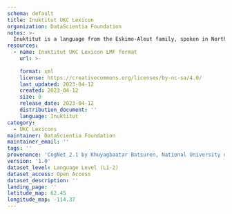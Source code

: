```yaml
---
schema: default
title: Inuktitut UKC Lexicon
organization: DataScientia Foundation
notes: >-
  Inuktitut is a language from the Eskimo-Aleut family, spoken in North America. The UKC Lexicon of Inuktitut is represented as a lexico-semantic network. It consists of words, word senses, synsets, as well as sense-level and synset-level relationships.
resources:
  - name: Inuktitut UKC Lexicon LMF format
    url: >-
      
    format: xml
    license: https://creativecommons.org/licenses/by-nc-sa/4.0/
    last_updated: 2023-04-12
    created: 2023-04-12
    size: 0
    release_date: 2023-04-12
    distribution_document: ''
    language: Inuktitut
category:
  - UKC Lexicons
maintainer: DataScientia Foundation
maintainer_email: ''
tags: ''
provenance: 'CogNet 2.1 by Khuyagbaatar Batsuren, National University of Mongolia (http://cognet.ukc.disi.unitn.it); Native Languages of the Americas 2021.11. by Laura Redish and Orrin Lewis (http://www.native-languages.org); Princeton WordNet 2.1 by Princeton University (https://wordnet.princeton.edu)'
version: '1.0'
dataset_level: Language Level (L1-2)
dataset_access: Open Access
dataset_description: ''
landing_page: ''
latitude_map: 62.45
longitude_map: -114.37
---
```

